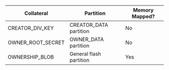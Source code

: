 ###
<!-- this is a workaround to get around Hugo Issue #7296 (https://github.com/gohugoio/hugo/issues/7296) -->
<table>
<thead>
<tr>
<th>Collateral</th>
<th>Partition</th>
<th>Memory Mapped?</th>
</tr>
</thead>
<tbody>
<tr>
<td>CREATOR_DIV_KEY</td>
<td>CREATOR_DATA partition</td>
<td>No</td>
</tr>
<tr>
<td>OWNER_ROOT_SECRET</td>
<td>OWNER_DATA partition</td>
<td>No</td>
</tr>
<tr>
<td>OWNERSHIP_BLOB</td>
<td>General flash partition</td>
<td>
Yes
</td>
</tbody>
</table>